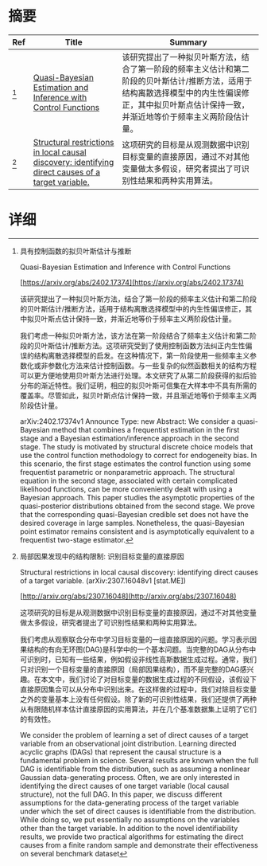 # 摘要

| Ref | Title | Summary |
| --- | --- | --- |
| [^1] | [Quasi-Bayesian Estimation and Inference with Control Functions](https://arxiv.org/abs/2402.17374) | 该研究提出了一种拟贝叶斯方法，结合了第一阶段的频率主义估计和第二阶段的贝叶斯估计/推断方法，适用于结构离散选择模型中的内生性偏误修正，其中拟贝叶斯点估计保持一致，并渐近地等价于频率主义两阶段估计量。 |
| [^2] | [Structural restrictions in local causal discovery: identifying direct causes of a target variable.](http://arxiv.org/abs/2307.16048) | 这项研究的目标是从观测数据中识别目标变量的直接原因，通过不对其他变量做太多假设，研究者提出了可识别性结果和两种实用算法。 |

# 详细

[^1]: 具有控制函数的拟贝叶斯估计与推断

    Quasi-Bayesian Estimation and Inference with Control Functions

    [https://arxiv.org/abs/2402.17374](https://arxiv.org/abs/2402.17374)

    该研究提出了一种拟贝叶斯方法，结合了第一阶段的频率主义估计和第二阶段的贝叶斯估计/推断方法，适用于结构离散选择模型中的内生性偏误修正，其中拟贝叶斯点估计保持一致，并渐近地等价于频率主义两阶段估计量。

    

    我们考虑一种拟贝叶斯方法，该方法在第一阶段结合了频率主义估计和第二阶段的贝叶斯估计/推断方法。这项研究受到了使用控制函数方法纠正内生性偏误的结构离散选择模型的启发。在这种情况下，第一阶段使用一些频率主义参数化或非参数化方法来估计控制函数。与一些复杂的似然函数相关的结构方程可以更方便地使用贝叶斯方法进行处理。本文研究了从第二阶段获得的拟后验分布的渐近特性。我们证明，相应的拟贝叶斯可信集在大样本中不具有所需的覆盖率。尽管如此，拟贝叶斯点估计保持一致，并且渐近地等价于频率主义两阶段估计量。

    arXiv:2402.17374v1 Announce Type: new  Abstract: We consider a quasi-Bayesian method that combines a frequentist estimation in the first stage and a Bayesian estimation/inference approach in the second stage. The study is motivated by structural discrete choice models that use the control function methodology to correct for endogeneity bias. In this scenario, the first stage estimates the control function using some frequentist parametric or nonparametric approach. The structural equation in the second stage, associated with certain complicated likelihood functions, can be more conveniently dealt with using a Bayesian approach. This paper studies the asymptotic properties of the quasi-posterior distributions obtained from the second stage. We prove that the corresponding quasi-Bayesian credible set does not have the desired coverage in large samples. Nonetheless, the quasi-Bayesian point estimator remains consistent and is asymptotically equivalent to a frequentist two-stage estimator.
    
[^2]: 局部因果发现中的结构限制: 识别目标变量的直接原因

    Structural restrictions in local causal discovery: identifying direct causes of a target variable. (arXiv:2307.16048v1 [stat.ME])

    [http://arxiv.org/abs/2307.16048](http://arxiv.org/abs/2307.16048)

    这项研究的目标是从观测数据中识别目标变量的直接原因，通过不对其他变量做太多假设，研究者提出了可识别性结果和两种实用算法。

    

    我们考虑从观察联合分布中学习目标变量的一组直接原因的问题。学习表示因果结构的有向无环图(DAG)是科学中的一个基本问题。当完整的DAG从分布中可识别时，已知有一些结果，例如假设非线性高斯数据生成过程。通常，我们只对识别一个目标变量的直接原因（局部因果结构），而不是完整的DAG感兴趣。在本文中，我们讨论了对目标变量的数据生成过程的不同假设，该假设下直接原因集合可以从分布中识别出来。在这样做的过程中，我们对除目标变量之外的变量基本上没有任何假设。除了新的可识别性结果，我们还提供了两种从有限随机样本估计直接原因的实用算法，并在几个基准数据集上证明了它们的有效性。

    We consider the problem of learning a set of direct causes of a target variable from an observational joint distribution. Learning directed acyclic graphs (DAGs) that represent the causal structure is a fundamental problem in science. Several results are known when the full DAG is identifiable from the distribution, such as assuming a nonlinear Gaussian data-generating process. Often, we are only interested in identifying the direct causes of one target variable (local causal structure), not the full DAG. In this paper, we discuss different assumptions for the data-generating process of the target variable under which the set of direct causes is identifiable from the distribution. While doing so, we put essentially no assumptions on the variables other than the target variable. In addition to the novel identifiability results, we provide two practical algorithms for estimating the direct causes from a finite random sample and demonstrate their effectiveness on several benchmark dataset
    

